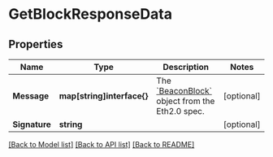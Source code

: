 # GetBlockResponseData

## Properties

Name | Type | Description | Notes
------------ | ------------- | ------------- | -------------
**Message** | **map[string]interface{}** | The [&#x60;BeaconBlock&#x60;](https://github.com/ethereum/eth2.0-specs/blob/v0.12.2/specs/phase0/beacon-chain.md#beaconblock) object from the Eth2.0 spec. | [optional] 
**Signature** | **string** |  | [optional] 

[[Back to Model list]](../README.md#documentation-for-models) [[Back to API list]](../README.md#documentation-for-api-endpoints) [[Back to README]](../README.md)


